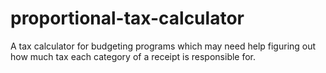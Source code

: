 # proportional-tax-calculator
A tax calculator for budgeting programs which may need help figuring out how much tax each category of a receipt is responsible for.
